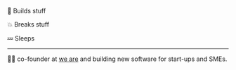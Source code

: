 👷 Builds stuff

💥 Breaks stuff

💤 Sleeps

-----------------

👨‍💻 co-founder at [we are](https://we-are.be) and building new software for start-ups and SMEs.
